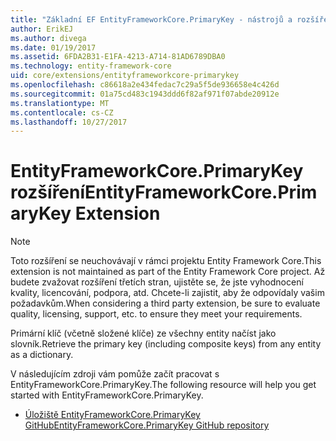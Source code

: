 ```yaml
---
title: "Základní EF EntityFrameworkCore.PrimaryKey - nástrojů a rozšíření-"
author: ErikEJ
ms.author: divega
ms.date: 01/19/2017
ms.assetid: 6FDA2B31-E1FA-4213-A714-81AD6789DBA0
ms.technology: entity-framework-core
uid: core/extensions/entityframeworkcore-primarykey
ms.openlocfilehash: c86618a2e434fedac7c29a5f5de936658e4c426d
ms.sourcegitcommit: 01a75cd483c1943ddd6f82af971f07abde20912e
ms.translationtype: MT
ms.contentlocale: cs-CZ
ms.lasthandoff: 10/27/2017
---
```

# <a name="entityframeworkcoreprimarykey-extension"></a><span data-ttu-id="f1b02-102">EntityFrameworkCore.PrimaryKey rozšíření</span><span class="sxs-lookup"><span data-stu-id="f1b02-102">EntityFrameworkCore.PrimaryKey Extension</span></span>

> [!NOTE]  
> <span data-ttu-id="f1b02-103">Toto rozšíření se neuchovávají v rámci projektu Entity Framework Core.</span><span class="sxs-lookup"><span data-stu-id="f1b02-103">This extension is not maintained as part of the Entity Framework Core project.</span></span> <span data-ttu-id="f1b02-104">Až budete zvažovat rozšíření třetích stran, ujistěte se, že jste vyhodnocení kvality, licencování, podpora, atd. Chcete-li zajistit, aby že odpovídaly vašim požadavkům.</span><span class="sxs-lookup"><span data-stu-id="f1b02-104">When considering a third party extension, be sure to evaluate quality, licensing, support, etc. to ensure they meet your requirements.</span></span>

<span data-ttu-id="f1b02-105">Primární klíč (včetně složené klíče) ze všechny entity načíst jako slovník.</span><span class="sxs-lookup"><span data-stu-id="f1b02-105">Retrieve the primary key (including composite keys) from any entity as a dictionary.</span></span>

<span data-ttu-id="f1b02-106">V následujícím zdroji vám pomůže začít pracovat s EntityFrameworkCore.PrimaryKey.</span><span class="sxs-lookup"><span data-stu-id="f1b02-106">The following resource will help you get started with EntityFrameworkCore.PrimaryKey.</span></span>
* [<span data-ttu-id="f1b02-107">Úložiště EntityFrameworkCore.PrimaryKey GitHub</span><span class="sxs-lookup"><span data-stu-id="f1b02-107">EntityFrameworkCore.PrimaryKey GitHub repository</span></span>](https://github.com/NickStrupat/EntityFramework.PrimaryKey/)
